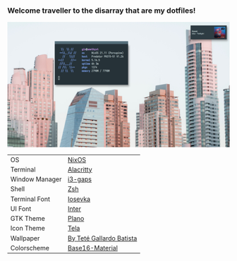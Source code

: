 ### Welcome traveller to the disarray that are my dotfiles!

![My rice!](./assets/rice.png "My rice!")

|                     |                                                                                                               |
| ------------------- | ------------------------------------------------------------------------------------------------------------- |
| OS                  | [NixOS](https://nixos.org/)                                                                                   |
| Terminal            | [Alacritty](https://github.com/alacritty/alacritty)                                                           |
| Window Manager      | [i3-gaps](https://github.com/Airblader/i3)                                                                    |
| Shell               | [Zsh](https://www.zsh.org/)                                                                                   |
| Terminal Font       | [Iosevka](https://github.com/be5invis/Iosevka)                                                                |
| UI Font             | [Inter](https://github.com/rsms/inter)                                                                        | 
| GTK Theme           | [Plano](https://github.com/lassekongo83/plano-theme)                                                          |
| Icon Theme          | [Tela](https://github.com/vinceliuice/Tela-icon-theme)                                                        |
| Wallpaper           | [By Teté Gallardo Batista](https://unsplash.com/photos/-wwRgAQxOgw)                                           |
| Colorscheme         | [Base16-Material](https://github.com/ntpeters/base16-materialtheme-scheme)                                    |
